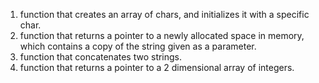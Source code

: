 1. function that creates an array of chars, and initializes it with a specific char.
2. function that returns a pointer to a newly allocated space in memory, which contains a copy of the string given as a parameter.
3. function that concatenates two strings.
4. function that returns a pointer to a 2 dimensional array of integers.

